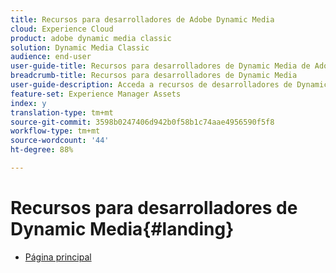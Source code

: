 ```yaml
---
title: Recursos para desarrolladores de Adobe Dynamic Media
cloud: Experience Cloud
product: adobe dynamic media classic
solution: Dynamic Media Classic
audience: end-user
user-guide-title: Recursos para desarrolladores de Dynamic Media de Adobe
breadcrumb-title: Recursos para desarrolladores de Dynamic Media
user-guide-description: Acceda a recursos de desarrolladores de Dynamic Media como la Guía de referencia de visores, la API de Image Production System, la API de servicio y procesamiento de imágenes y las notas de la versión archivadas de Scene7.
feature-set: Experience Manager Assets
index: y
translation-type: tm+mt
source-git-commit: 3598b0247406d942b0f58b1c74aae4956590f5f8
workflow-type: tm+mt
source-wordcount: '44'
ht-degree: 88%

---
```



# Recursos para desarrolladores de Dynamic Media{#landing}

+ [Página principal](home.md)

<!--This TOC may not be necessary. Not sure, so leaving it in.
+ [Viewers Reference Guide](/help/aem-viewers-ref/homeviewers.md)
+ [IS/IR API](/help/aem-is-ir-api/homeisir.md)
+ [IPS API](/help/aem-ips-api/c-overview.md)
+ [Image Authoring](/help/aem-ia/aem-ia-home.md)
+ [Dynamic Media Classic Release Notes](/help/s7-release-notes/homern.md)
-->

